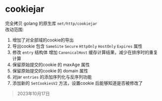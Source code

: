 # cookiejar
完全拷贝 golang 的原生库 `net/http/cookiejar`   
改动范围:   
1. 增加了对全部域的cookie的导出
2. 导出cookie 包含 `SameSite` `Secure` `HttpOnly` `HostOnly` `Expires` 属性
3. 修改 `entry` 结构体 增加 `CanonicalHost` 缓存计算结果，减少在排序时的重复计算
4. 保留原始提交的cookie 的 maxAge 属性
5. 保留原始提交的cookie 的 domain 属性
6. 对jar `entries` 的添加序列化与反序列功能
7. 添加新的 `SetCookiesV2` 方法，设置cookie 后能够知道是否被修改了



> 2023年10月17日
